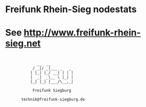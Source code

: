 #
# Freifunk Rhein-Sieg nodestats
#
#
# See http://www.freifunk-rhein-sieg.net
#
                  __  __
                / _|/ _|___ _   _
               | |_| |_/ __| | | |
               |  _|  _\__ \ |_| |
               |_| |_| |___/\__,_|

                Freifunk Siegburg

           technik@freifunk-siegburg.de 
